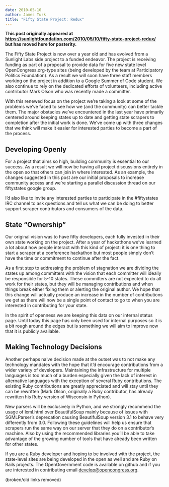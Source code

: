 ```yaml
---
date: 2010-05-10
author: James Turk
title: "Fifty State Project: Redux"
---
```


**This post originally appeared at https://sunlightfoundation.com/2010/05/10/fifty-state-project-redux/ but has moved here for posterity.**

The Fifty State Project is now over a year old and has evolved from a Sunlight Labs side project to a funded endeavor. The project is receiving funding as part of a proposal to provide data for five new state level OpenCongress.org-type sites (being developed by the team at Participatory Politics Foundation). As a result we will soon have three staff members working on the project in addition to a Google Summer of Code student. We also continue to rely on the dedicated efforts of volunteers, including active contributor Mark Olson who was recently made a committer.

With this renewed focus on the project we’re taking a look at some of the problems we’ve faced to see how we (and the community) can better tackle them. The major obstacles we’ve encountered in the last year have primarily centered around keeping states up to date and getting state scrapers to completion after the initial work is done. We’ve come up with three changes that we think will make it easier for interested parties to become a part of the process.

## Developing Openly

For a project that aims so high, building community is essential to our success. As a result we will now be having all project discussions entirely in the open so that others can join in where interested. As an example, the changes suggested in this post are our initial proposals to increase community access and we’re starting a parallel discussion thread on our fiftystates google group.

I’d also like to invite any interested parties to participate in the #fiftystates IRC channel to ask questions and tell us what we can be doing to better support scraper contributors and consumers of the data.

## State “Ownership”

Our original vision was to have fifty developers, each fully invested in their own state working on the project. After a year of hackathons we’ve learned a lot about how people interact with this kind of project: it is one thing to start a scraper at a conference hackathon but most people simply don’t have the time or commitment to continue after the fact.

As a first step to addressing the problem of stagnation we are dividing the states up among committers with the vision that each committer will ideally be responsible for 5-10 states. These committers are not expected to do all work for their states, but they will be managing contributions and when things break either fixing them or alerting the original author. We hope that this change will actually produce an increase in the number of contributions we get as there will now be a single point of contact to go to when you are interested in contributing for your state.

In the spirit of openness we are keeping this data on our internal status page. Until today this page has only been used for internal purposes so it is a bit rough around the edges but is something we will aim to improve now that it is publicly available.

## Making Technology Decisions

Another perhaps naive decision made at the outset was to not make any technology mandates with the hope that it’d encourage contributions from a wider variety of developers. Maintaining the infrastructure for multiple languages is too much of a burden especially given the lack of interest in alternative languages with the exception of several Ruby contributions. The existing Ruby contributions are greatly appreciated and will stay until they can be rewritten (Mark Olson, originally a Ruby contributor, has already rewritten his Ruby version of Wisconsin in Python).

New parsers will be exclusively in Python, and we strongly recommend the usage of lxml.html over BeautifulSoup mainly because of issues with SGMLParser’s deprecation causing BeautifulSoup version 3.1 to behave very differently from 3.0. Following these guidelines will help us ensure that scrapers run the same way on our server that they do on a contributor’s machine. Also by using the recommended libraries you’ll be able to take advantage of the growing number of tools that have already been written for other states.

If you are a Ruby developer and hoping to be involved with the project, the state-level sites are being developed in the open as well and are Ruby on Rails projects. The OpenGovernment code is available on github and if you are interested in contributing email develop@opencongress.org.

(broken/old links removed)
